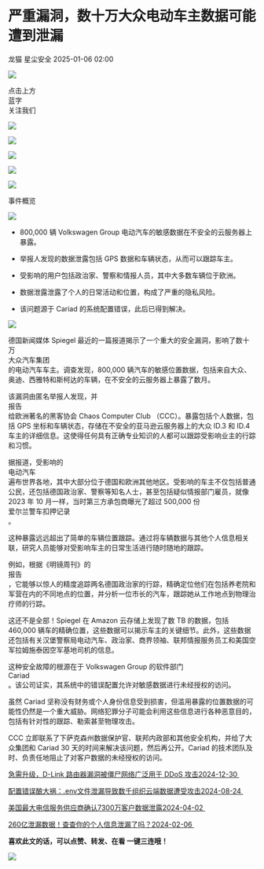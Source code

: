 #  严重漏洞，数十万大众电动车主数据可能遭到泄漏   
龙猫  星尘安全   2025-01-06 02:00  
  
![](https://mmbiz.qpic.cn/sz_mmbiz_png/qTcIBaTRMWdjcGWCVUAKtpd05lBUJo0eJ4bg9ujlbhoFeMUcSBFia6tzfs0GPK3RRcLC8vysusEFvqicJ0VGicMtA/640 "")  
  
点击上方  
蓝字  
关注我们  
  
![](https://mmbiz.qpic.cn/mmbiz_png/ibV6vqVQpnKD9eLpCQAf69UFrxu8NdzsuFfBDKuKia0X9xJm2mFicP6xnfvpUSafPWB448zx1apYe9Tt76TgsJ12Q/640 "")  
  
  
![](https://mmbiz.qpic.cn/sz_mmbiz_png/JmssGpneVHK2aNAIsS7yQ1icFsQMnHqJhsY5gGWBhGwlDF4mVgbdT6WG0ialZ1GdFOYblVeBCAQzTQhYbBFS7Wog/640 "")  
  
  
![](https://mmbiz.qpic.cn/sz_mmbiz_png/jDxr6RVaB7tXYkBT1pAwr0jUmMavx5hiaLibvL3Kibiag2oYxmTtWYicLCje0AX3zmLzqbP1SjddsJQHWiay3OdibCnDg/640?wx_fmt=png&from=appmsg "")  
  
![](https://mmbiz.qpic.cn/sz_mmbiz_png/tLV8Gx8km9J2qtZb0RmrJTSUibpbnWUNaZnW7nRmmBic23KZkLCLiajggaRmtCTvK0IM5xyjFtDY8YNCx6dMdWFVQ/640 "")  
  
![](https://mmbiz.qpic.cn/sz_mmbiz_png/hox1KVQnzGiapffJhGLo1bjRHbxbLYV2cgd54VBV3aEnbiajibjaL4Ya1wz1zNibHzu08s45GibrEaUnQ65dLQawnibA/640 "")  
  
事件概览  
  
![](https://mmbiz.qpic.cn/mmbiz_png/XUVHsLAnCiafbNPpza417U8rdne5tbVd9KQrpXMgerhxuOdxpe1NTP8ibibYicvsWVonDKMgNJ2GkXkuQ6ajkzBDSw/640?from=appmsg "")  
  
- 800,000 辆 Volkswagen Group 电动汽车的敏感数据在不安全的云服务器上暴露。  
  
- 举报人发现的数据泄露包括 GPS 数据和车辆状态，从而可以跟踪车主。  
  
- 受影响的用户包括政治家、警察和情报人员，其中大多数车辆位于欧洲。  
  
- 数据泄露泄露了个人的日常活动和位置，构成了严重的隐私风险。  
  
- 该问题源于 Cariad 的系统配置错误，此后已得到解决。  
  
![](https://mmbiz.qpic.cn/mmbiz_png/QRNCxNSF1Ek3FfftEd3BO1pdbPC6odcYIbbKlyfHJkUo0scyyzibZIeN8l44S6lAOpHAddQsic1qczYERFrUGCPw/640?from=appmsg "")  
  
  
德国新闻媒体 Spiegel 最近的一篇报道揭示了一个重大的安全漏洞，影响了数十万  
大众汽车集团  
的电动汽车车主。调查发现，800,000 辆汽车的敏感位置数据，包括来自大众、奥迪、西雅特和斯柯达的车辆，在不安全的云服务器上暴露了数月。  
  
该漏洞由匿名举报人发现，并  
报告  
给欧洲著名的黑客协会 Chaos Computer Club （CCC）。暴露包括个人数据，包括 GPS 坐标和车辆状态，存储在不安全的亚马逊云服务器上的大众 ID.3 和 ID.4 车主的详细信息。这使得任何具有正确专业知识的人都可以跟踪受影响业主的行踪和习惯。  
  
据报道，受影响的  
电动汽车  
遍布世界各地，其中大部分位于德国和欧洲其他地区。受影响的车主不仅包括普通公民，还包括德国政治家、警察等知名人士，甚至包括疑似情报部门雇员，就像 2023 年 10 月一样，当时第三方承包商曝光了超过 500,000 份  
爱尔兰警车扣押记录  
。  
  
这种暴露远远超出了简单的车辆位置跟踪。通过将车辆数据与其他个人信息相关联，研究人员能够对受影响车主的日常生活进行随时随地的跟踪。  
  
例如，根据《明镜周刊》的  
报告  
，它能够以惊人的精度追踪两名德国政治家的行踪，精确定位他们在包括养老院和军营在内的不同地点的位置，并分析一位市长的汽车，跟踪她从工作地点到物理治疗师的行踪。  
  
这还不是全部！Spiegel 在 Amazon 云存储上发现了数 TB 的数据，包括 460,000 辆车的精确位置，这些数据可以揭示车主的关键细节。此外，这些数据还包括有关汉堡警察局电动汽车、政治家、商界领袖、联邦情报服务员工和美国空军拉姆施泰因空军基地司机的信息。  
  
这种安全故障的根源在于 Volkswagen Group 的软件部门   
Cariad  
。该公司证实，其系统中的错误配置允许对敏感数据进行未经授权的访问。  
  
虽然 Cariad 坚称没有财务或个人身份信息受到损害，但滥用暴露的位置数据的可能性仍然是一个重大威胁。网络犯罪分子可能会利用这些信息进行各种恶意目的，包括有针对性的跟踪、勒索甚至物理攻击。  
  
CCC 立即联系了下萨克森州数据保护官、联邦内政部和其他安全机构，并给了大众集团和 Cariad 30 天的时间来解决该问题，然后再公开。Cariad 的技术团队及时、负责任地阻止了对客户数据的未经授权的访问。  
  
[急需升级，D-Link 路由器漏洞被僵尸网络广泛用于 DDoS 攻击2024-12-30 ](https://mp.weixin.qq.com/s?__biz=Mzg3NTY0MjIwNg==&mid=2247485293&idx=1&sn=1138242da1a830b127c4b00f230940f8&scene=21#wechat_redirect)  
  
  
[配置错误酿大祸：.env文件泄漏导致数千组织云端数据遭受攻击2024-08-24 ](https://mp.weixin.qq.com/s?__biz=Mzg3NTY0MjIwNg==&mid=2247484568&idx=1&sn=7831307a52613d1379da685237411c79&scene=21#wechat_redirect)  
  
  
[美国最大电信服务供应商确认7300万客户数据泄露2024-04-02 ](https://mp.weixin.qq.com/s?__biz=Mzg3NTY0MjIwNg==&mid=2247484427&idx=1&sn=310bb2bb55025ce79a8b082ae83a5689&scene=21#wechat_redirect)  
  
  
[260亿泄漏数据！查查你的个人信息泄漏了吗？2024-02-06 ](https://mp.weixin.qq.com/s?__biz=Mzg3NTY0MjIwNg==&mid=2247484225&idx=1&sn=a924eb2e3f5f151d5aa1388ead3e900c&scene=21#wechat_redirect)  
  
  
**喜欢此文的话，可以点赞、转发、在看 一键三连哦！**  
  
![](https://mmbiz.qpic.cn/sz_mmbiz_png/jDxr6RVaB7vglcuxSMkmalibicmpOSAop2ebtW81WD17lIoywzweqOrtD2C7MiaU003Cdo8F8ZpWTqvY50VeDja9w/640?wx_fmt=png&from=appmsg "")  
  
  
  
